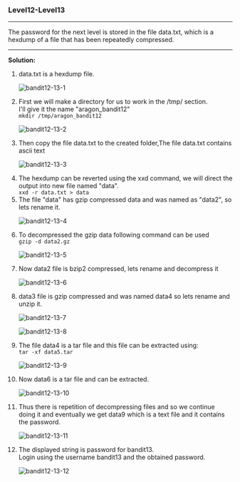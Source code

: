 ### Level12-Level13

<hr/>
The password for the next level is stored in the file data.txt, which is a hexdump of a file that has been repeatedly compressed.
<hr/>

<b>Solution:</b><br/>
<p>
<ol>

<li>data.txt is a hexdump file.</li>

![bandit12-13-1](https://user-images.githubusercontent.com/88927842/181433336-ccf5d81d-4260-478f-ad39-f5f63bcfa2c2.png)

<li>First we will make a directory for us to work in the /tmp/ section.<br/>I'll give it the name "aragon_bandit12"</li>
<code>mkdir /tmp/aragon_bandit12</code>

![bandit12-13-2](https://user-images.githubusercontent.com/88927842/181433352-e15ca7c7-1f1a-45a1-8ec6-7845cea9cabc.png)

<li>Then copy the file data.txt to the created folder,The file data.txt contains ascii text</li>

![bandit12-13-3](https://user-images.githubusercontent.com/88927842/181433378-4b5f14fb-2bef-4a0e-9673-47ed5afa60eb.png)

<li>The hexdump can be reverted using the xxd command, we will direct the output into new file named "data".</li>
<code>xxd -r data.txt > data</code>



<li>The file "data" has gzip compressed data and was named as "data2", so lets rename it.</li>

![bandit12-13-4](https://user-images.githubusercontent.com/88927842/181433413-aea51dc8-91a5-49f2-868f-a1627bccdaec.png)

<li>To decompressed the gzip data following command can be used</li>
<code>gzip -d data2.gz</code>

![bandit12-13-5](https://user-images.githubusercontent.com/88927842/181433431-68ee770d-e9ba-4c1e-9846-165684ea2531.png)


<li>Now data2 file is bzip2 compressed, lets rename and decompress it</li>

![bandit12-13-6](https://user-images.githubusercontent.com/88927842/181437583-524a524f-f52f-4f1b-a3df-c0ec9aced8b9.png)


<li>data3 file is gzip compressed and was named data4 so lets rename and unzip it.</li>

![bandit12-13-7](https://user-images.githubusercontent.com/88927842/181437590-86e3e3c3-5ed2-4fcf-9456-b0c53c271243.png)

![bandit12-13-8](https://user-images.githubusercontent.com/88927842/181437616-ef49ad23-504a-44c7-8789-e6ff375934de.png)

<li>The file data4 is a tar file and this file can be extracted using:</li>
<code>tar -xf data5.tar</code>

![bandit12-13-9](https://user-images.githubusercontent.com/88927842/181437634-030965e8-f801-4d46-950b-eb4c27476d97.png)

<li>Now data6 is a tar file and can be extracted.</li>

![bandit12-13-10](https://user-images.githubusercontent.com/88927842/181437648-0aef7494-a8ff-4c39-ac6b-b69e28dac08d.png)

<li>Thus there is repetition of decompressing files and so we continue doing it and eventually we get data9 which is a text file and it contains the password.</li>

![bandit12-13-11](https://user-images.githubusercontent.com/88927842/181437661-bde58fe8-7405-495e-8016-100ecc08eedd.png)

<li>The displayed string is password for bandit13.<br/>
Login using the username bandit13 and the obtained password.</li>

![bandit12-13-12](https://user-images.githubusercontent.com/88927842/181437677-3fba74fa-c81d-4409-8b57-7d70b13e6744.png)




